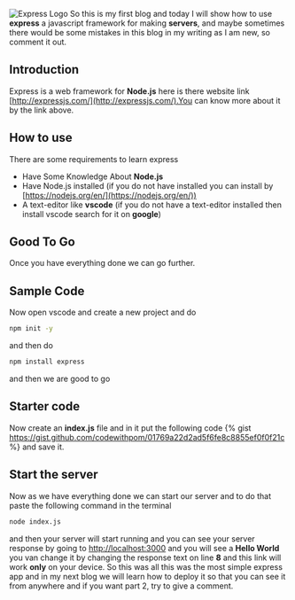 ![Express Logo](https://dev-to-uploads.s3.amazonaws.com/uploads/articles/2gqmkeb90yyurgv8cavq.png)
So this is my first blog and today I will show how to use **express** a javascript framework for making **servers**, and maybe sometimes there would be some mistakes in this blog in my writing as I am new, so comment it out.


## Introduction
Express is a web framework for **Node.js** here is there website link [http://expressjs.com/](http://expressjs.com/).You can know more about it by the link above.

## How to use
There are some requirements to learn express 
* Have Some Knowledge About **Node.js**
* Have Node.js installed (if you do not have installed you can install by [https://nodejs.org/en/](https://nodejs.org/en/))
* A text-editor like **vscode** (if you do not have a text-editor installed then install vscode search for it on **google**)

## Good To Go
Once you have everything done we can go further.

## Sample Code
Now open vscode and create a new project and do 
```bash
npm init -y
```
and then do 
```bash
npm install express
```

and then we are good to go

## Starter code 
Now create an **index.js** file and in it put the following code
{% gist https://gist.github.com/codewithpom/01769a22d2ad5f6fe8c8855ef0f0f21c %} and save it.

## Start the server
Now as we have everything done we can start our server and to do that paste the following command in the terminal
```bash
node index.js
```
and then your server will start running and you can see your server response by going to [http://localhost:3000](http://localhost:3000) and you will see a **Hello World** you van change it by changing the response text on line **8** and this link will work **only** on your device. So this was all this was the most simple express app and in my next blog we will learn how to deploy it so that you can see it from anywhere and if you want part 2, try to give a comment.

